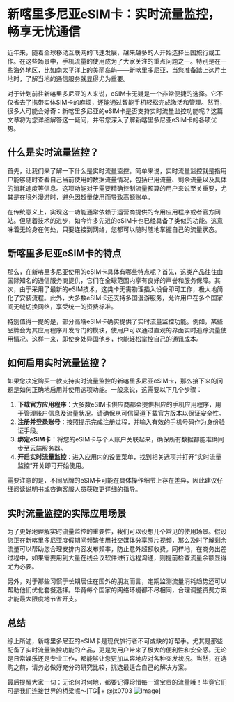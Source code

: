 # 新喀里多尼亚eSIM卡：实时流量监控，畅享无忧通信

近年来，随着全球移动互联网的飞速发展，越来越多的人开始选择出国旅行或工作。在这些场景中，手机流量的使用成为了大家关注的重点问题之一。特别是在一些海外地区，比如南太平洋上的美丽岛屿——新喀里多尼亚，当您准备踏上这片土地时，了解当地的通信服务就显得尤为重要。

对于计划前往新喀里多尼亚的人来说，eSIM卡无疑是一个非常便捷的选择。它不仅省去了携带实体SIM卡的麻烦，还能通过智能手机轻松完成激活和管理。然而，很多人可能会好奇：新喀里多尼亚的eSIM卡是否支持实时流量监控功能呢？这篇文章将为您详细解答这一疑问，并带您深入了解新喀里多尼亚eSIM卡的各项优势。

## 什么是实时流量监控？

首先，让我们来了解一下什么是实时流量监控。简单来说，实时流量监控就是指用户能够随时查看自己当前使用的数据流量情况，包括已用流量、剩余流量以及具体的消耗速度等信息。这项功能对于需要精确控制流量预算的用户来说至关重要，尤其是在境外漫游时，避免因超量使用而导致高额账单。

在传统意义上，实现这一功能通常依赖于运营商提供的专用应用程序或者官方网站。但随着技术的进步，如今许多先进的eSIM卡也已经具备了类似的功能。这意味着无论身在何处，只要连接到网络，您都可以随时随地掌握自己的流量状态。

## 新喀里多尼亚eSIM卡的特点

那么，在新喀里多尼亚使用的eSIM卡具体有哪些特点呢？首先，这类产品往往由国际知名的通信服务商提供，它们在全球范围内享有良好的声誉和服务保障。其次，由于采用了最新的eSIM技术，这类卡无需物理插入设备即可工作，极大地简化了安装流程。此外，大多数eSIM卡还支持多国漫游服务，允许用户在多个国家间无缝切换网络，享受统一的资费标准。

特别值得一提的是，部分高端eSIM卡确实提供了实时流量监控功能。例如，某些品牌会为其应用程序开发专门的模块，使用户可以通过直观的界面实时追踪流量使用情况。这样一来，即使身处异国他乡，也能轻松掌控自己的通讯成本。

## 如何启用实时流量监控？

如果您决定购买一款支持实时流量监控的新喀里多尼亚eSIM卡，那么接下来的问题是如何正确地启用并使用这项功能。一般来说，这需要以下几个步骤：

1. **下载官方应用程序**：大多数eSIM卡供应商都会提供相应的手机应用程序，用于管理账户信息及流量状况。请确保从可信渠道下载官方版本以保证安全性。
2. **注册并登录账号**：按照提示完成注册过程，并输入有效的手机号码作为身份验证手段。
3. **绑定eSIM卡**：将您的eSIM卡与个人账户关联起来，确保所有数据都能准确同步至云端服务器。
4. **开启实时流量监控**：进入应用内的设置菜单，找到相关选项并打开“实时流量监控”开关即可开始使用。

需要注意的是，不同品牌的eSIM卡可能在具体操作细节上存在差异，因此建议仔细阅读说明书或咨询客服人员获取更详细的指导。

## 实时流量监控的实际应用场景

为了更好地理解实时流量监控的重要性，我们可以设想几个常见的使用场景。假设您正在新喀里多尼亚度假期间频繁使用社交媒体分享照片视频，那么及时了解剩余流量可以帮助您合理安排内容发布频率，防止意外超额收费。同样地，在商务出差过程中，如果需要用到大量在线会议软件进行远程沟通，则提前检查流量余额显得尤为必要。

另外，对于那些习惯于长期居住在国外的朋友而言，定期监测流量消耗趋势还可以帮助他们优化套餐选择。毕竟每个国家的网络环境都不尽相同，合理调整资费方案才能最大限度地节省开支。

## 总结

综上所述，新喀里多尼亚的eSIM卡是现代旅行者不可或缺的好帮手。尤其是那些配备了实时流量监控功能的产品，更是为用户带来了极大的便利性和安全感。无论是日常娱乐还是专业工作，都能够让您更加从容地应对各种突发状况。当然，在选购之前，请务必做好充分的研究比较，挑选最适合自己的解决方案。

最后提醒大家一句：无论何时何地，都要记得珍惜每一滴宝贵的流量哦！毕竟它们可是我们连接世界的桥梁呢～[TG💪+ @jx0703 ![Image](https://github.com/user-attachments/assets/dbca1d08-cadb-493c-b0ec-ad6f7a83f270)]
